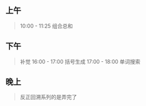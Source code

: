 ## 上午
> 10:00 - 11:25 组合总和

## 下午
> 补觉
> 16:00 - 17:00 括号生成
> 17:00 - 18:00 单词搜索

## 晚上
> 反正回溯系列的是弄完了